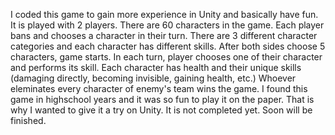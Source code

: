 I coded this game to gain more experience in Unity and basically have fun. It is played with 2 players.
There are 60 characters in the game. Each player bans and chooses a character in their turn. There are 3 different character categories and each character has different skills.
After both sides choose 5 characters, game starts. In each turn, player chooses one of their character and performs its skill.
Each character has health and their unique skills (damaging directly, becoming invisible, gaining health, etc.)
Whoever eleminates every character of enemy's team wins the game.
I found this game in highschool years and it was so fun to play it on the paper. That is why I wanted to give it a try on Unity. It is not completed yet. Soon will be finished.
